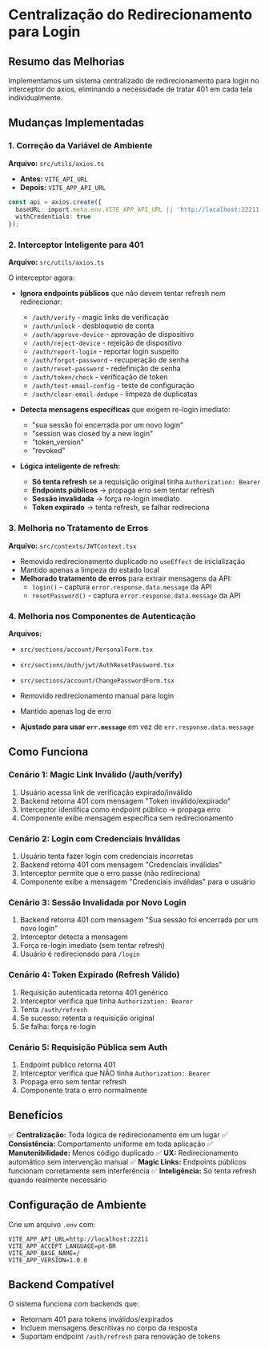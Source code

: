 # Centralização do Redirecionamento para Login

## Resumo das Melhorias

Implementamos um sistema centralizado de redirecionamento para login no interceptor do axios, eliminando a necessidade de tratar 401 em cada tela individualmente.

## Mudanças Implementadas

### 1. Correção da Variável de Ambiente

**Arquivo:** `src/utils/axios.ts`

- **Antes:** `VITE_API_URL`
- **Depois:** `VITE_APP_API_URL`

```typescript
const api = axios.create({
  baseURL: import.meta.env.VITE_APP_API_URL || 'http://localhost:22211',
  withCredentials: true
});
```

### 2. Interceptor Inteligente para 401

**Arquivo:** `src/utils/axios.ts`

O interceptor agora:

- **Ignora endpoints públicos** que não devem tentar refresh nem redirecionar:
  - `/auth/verify` - magic links de verificação
  - `/auth/unlock` - desbloqueio de conta
  - `/auth/approve-device` - aprovação de dispositivo
  - `/auth/reject-device` - rejeição de dispositivo
  - `/auth/report-login` - reportar login suspeito
  - `/auth/forgot-password` - recuperação de senha
  - `/auth/reset-password` - redefinição de senha
  - `/auth/token/check` - verificação de token
  - `/auth/test-email-config` - teste de configuração
  - `/auth/clear-email-dedupe` - limpeza de duplicatas

- **Detecta mensagens específicas** que exigem re-login imediato:
  - "sua sessão foi encerrada por um novo login"
  - "session was closed by a new login"
  - "token_version"
  - "revoked"

- **Lógica inteligente de refresh:**
  - **Só tenta refresh** se a requisição original tinha `Authorization: Bearer`
  - **Endpoints públicos** → propaga erro sem tentar refresh
  - **Sessão invalidada** → força re-login imediato
  - **Token expirado** → tenta refresh, se falhar redireciona

### 3. Melhoria no Tratamento de Erros

**Arquivo:** `src/contexts/JWTContext.tsx`

- Removido redirecionamento duplicado no `useEffect` de inicialização
- Mantido apenas a limpeza do estado local
- **Melhorado tratamento de erros** para extrair mensagens da API:
  - `login()` - captura `error.response.data.message` da API
  - `resetPassword()` - captura `error.response.data.message` da API

### 4. Melhoria nos Componentes de Autenticação

**Arquivos:** 
- `src/sections/account/PersonalForm.tsx`
- `src/sections/auth/jwt/AuthResetPassword.tsx`
- `src/sections/account/ChangePasswordForm.tsx`

- Removido redirecionamento manual para login
- Mantido apenas log de erro
- **Ajustado para usar `err.message`** em vez de `err.response.data.message`

## Como Funciona

### Cenário 1: Magic Link Inválido (/auth/verify)
1. Usuário acessa link de verificação expirado/inválido
2. Backend retorna 401 com mensagem "Token inválido/expirado"
3. Interceptor identifica como endpoint público → propaga erro
4. Componente exibe mensagem específica sem redirecionamento

### Cenário 2: Login com Credenciais Inválidas
1. Usuário tenta fazer login com credenciais incorretas
2. Backend retorna 401 com mensagem "Credenciais inválidas"
3. Interceptor permite que o erro passe (não redireciona)
4. Componente exibe a mensagem "Credenciais inválidas" para o usuário

### Cenário 3: Sessão Invalidada por Novo Login
1. Backend retorna 401 com mensagem "Sua sessão foi encerrada por um novo login"
2. Interceptor detecta a mensagem
3. Força re-login imediato (sem tentar refresh)
4. Usuário é redirecionado para `/login`

### Cenário 4: Token Expirado (Refresh Válido)
1. Requisição autenticada retorna 401 genérico
2. Interceptor verifica que tinha `Authorization: Bearer`
3. Tenta `/auth/refresh`
4. Se sucesso: retenta a requisição original
5. Se falha: força re-login

### Cenário 5: Requisição Pública sem Auth
1. Endpoint público retorna 401
2. Interceptor verifica que NÃO tinha `Authorization: Bearer`
3. Propaga erro sem tentar refresh
4. Componente trata o erro normalmente

## Benefícios

✅ **Centralização:** Toda lógica de redirecionamento em um lugar
✅ **Consistência:** Comportamento uniforme em toda aplicação
✅ **Manutenibilidade:** Menos código duplicado
✅ **UX:** Redirecionamento automático sem intervenção manual
✅ **Magic Links:** Endpoints públicos funcionam corretamente sem interferência
✅ **Inteligência:** Só tenta refresh quando realmente necessário

## Configuração de Ambiente

Crie um arquivo `.env` com:

```env
VITE_APP_API_URL=http://localhost:22211
VITE_APP_ACCEPT_LANGUAGE=pt-BR
VITE_APP_BASE_NAME=/
VITE_APP_VERSION=1.0.0
```

## Backend Compatível

O sistema funciona com backends que:
- Retornam 401 para tokens inválidos/expirados
- Incluem mensagens descritivas no corpo da resposta
- Suportam endpoint `/auth/refresh` para renovação de tokens
